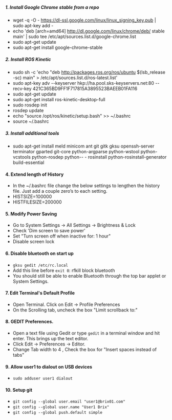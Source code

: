 ##### 1. Install Google Chrome stable from a repo
- wget -q -O - https://dl-ssl.google.com/linux/linux_signing_key.pub | sudo apt-key add -
- echo 'deb [arch=amd64] http://dl.google.com/linux/chrome/deb/ stable main' | sudo tee /etc/apt/sources.list.d/google-chrome.list
- sudo apt-get update 
- sudo apt-get install google-chrome-stable

##### 2. Install ROS Kinetic
- sudo sh -c 'echo "deb http://packages.ros.org/ros/ubuntu $(lsb_release -sc) main" > /etc/apt/sources.list.d/ros-latest.list'
- sudo apt-key adv --keyserver hkp://ha.pool.sks-keyservers.net:80 --recv-key 421C365BD9FF1F717815A3895523BAEEB01FA116
- sudo apt-get update
- sudo apt-get install ros-kinetic-desktop-full
- sudo rosdep init
- rosdep update
- echo "source /opt/ros/kinetic/setup.bash" >> ~/.bashrc
- source ~/.bashrc

##### 3. Install additional tools
- sudo apt-get install meld minicom ant git gitk gksu openssh-server terminator gparted git-core python-argparse python-wstool python-vcstools python-rosdep python-- - rosinstall python-rosinstall-generator build-essential

#### 4. Extend length of History
- In the ~/.bashrc file change the below settings to lengthen the history file. Just add a couple zero’s to each setting.
- HISTSIZE=100000
- HISTFILESIZE=200000

#### 5. Modify Power Saving
- Go to System Settings -> All Settings -> Brightness & Lock
- Check 'Dim screen to save power'
- Set "Turn screen off when inactive for: 1 hour"
- Disable screen lock

#### 6. Disable bluetooth on start up
- `gksu gedit /etc/rc.local`
- Add this line before `exit 0`: rfkill block bluetooth
- You should still be able to enable Bluetooth through the top bar applet or System Settings.

#### 7. Edit Terminal's Default Profile
- Open Terminal. Click on Edit -> Profile Preferences
- On the Scrolling tab, uncheck the box "Limit scrollback to:"

#### 8. GEDIT Preferences.
- Open a text file using Gedit or type `gedit` in a terminal window and hit enter. This brings up the text editor.
- Click Edit -> Preferences -> Editor. 
- Change Tab width to 4 , Check the box for "Insert spaces instead of tabs"

#### 9. Allow user1 to dialout on USB devices
 - `sudo adduser user1 dialout`
 
#### 10. Setup git
- `git config --global user.email "user1@brix01.com"`
- `git config --global user.name "User1 Brix"`
- `git config --global push.default simple`


